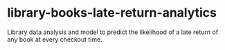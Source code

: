 # library-books-late-return-analytics
Library data analysis and model to predict the likelihood of a late return of any book at every checkout time.
